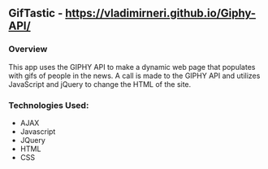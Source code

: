 ## GifTastic - https://vladimirneri.github.io/Giphy-API/

### Overview

This app uses the GIPHY API to make a dynamic web page that populates with gifs of people in the news. A call is made to the GIPHY API and utilizes JavaScript and jQuery to change the HTML of the site.

### Technologies Used:

- AJAX
- Javascript
- JQuery
- HTML
- CSS

